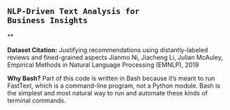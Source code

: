 **<pre style="font-size:18px">NLP-Driven Text Analysis for Business Insights**</pre>**

**Dataset Citation:**
Justifying recommendations using distantly-labeled reviews and fined-grained aspects
Jianmo Ni, Jiacheng Li, Julian McAuley, Empirical Methods in Natural Language Processing (EMNLP), 2019



**Why Bash?** 
Part of this code is written in Bash because it’s meant to run FastText, which is a command-line program, not a Python module.
Bash is the simplest and most natural way to run and automate these kinds of terminal commands.
